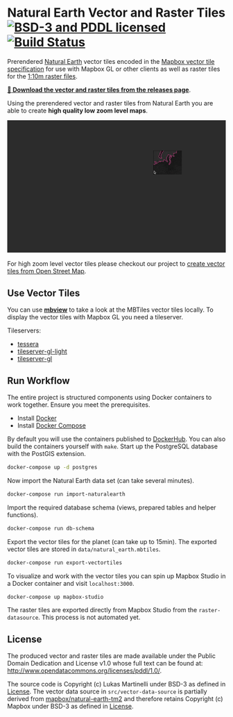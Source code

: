 # Natural Earth Vector and Raster Tiles [![BSD-3 and PDDL licensed](https://img.shields.io/badge/license-BSD--3/PDDL-blue.svg)](https://github.com/lukasmartinelli/naturalearthtiles#license) [![Build Status](https://travis-ci.org/lukasmartinelli/naturalearthtiles.svg?branch=master)](https://travis-ci.org/lukasmartinelli/naturalearthtiles)

Prerendered [Natural Earth](http://naturalearthdata.com/) vector tiles encoded in the [Mapbox vector tile specification](https://github.com/mapbox/vector-tile-spec) for use with Mapbox GL or other clients as well as raster tiles for the [1:10m raster files](http://www.naturalearthdata.com/downloads/10m-raster-data/).

[**:open_file_folder: Download the vector and raster tiles from the releases page**](https://github.com/lukasmartinelli/natural-earth-vector-tiles/releases/latest).

Using the prerendered vector and raster tiles from Natural Earth you are able to create **high quality low zoom level maps**.

![Mapbox GL visualization of Natural Earth vector tiles](demo.gif)

For high zoom level vector tiles please checkout our project to [create vector tiles from Open Street Map](http://osm2vectortiles.org).

## Use Vector Tiles

You can use [**mbview**](https://github.com/mapbox/mbview) to take a look at the MBTiles vector tiles locally.
To display the vector tiles with Mapbox GL you need a tileserver.

Tileservers:
- [tessera](https://github.com/mojodna/tessera)
- [tileserver-gl-light](https://github.com/osm2vectortiles/tileserver-gl-light)
- [tileserver-gl](https://github.com/klokantech/tileserver-gl)


## Run Workflow

The entire project is structured components using Docker containers
to work together. Ensure you meet the prerequisites.

- Install [Docker](https://docs.docker.com/engine/installation/)
- Install [Docker Compose](https://docs.docker.com/compose/install/)

By default you will use the containers published to [DockerHub](https://hub.docker.com/u/naturalearthtiles/).
You can also build the containers yourself with `make`.
Start up the PostgreSQL database with the PostGIS extension.

```bash
docker-compose up -d postgres
```

Now import the Natural Earth data set (can take several minutes).

```bash
docker-compose run import-naturalearth
```

Import the required database schema (views, prepared tables and helper functions).

```bash
docker-compose run db-schema
```

Export the vector tiles for the planet (can take up to 15min).
The exported vector tiles are stored in `data/natural_earth.mbtiles`.

```bash
docker-compose run export-vectortiles
```

To visualize and work with the vector tiles you can spin up Mapbox Studio
in a Docker container and visit `localhost:3000`.

```bash
docker-compose up mapbox-studio
```

The raster tiles are exported directly from Mapbox Studio from the `raster-datasource`. This process is not automated yet.

## License

The produced vector and raster tiles are made available under the Public Domain Dedication and License v1.0 whose full text can be found at: http://www.opendatacommons.org/licenses/pddl/1.0/.

The source code is Copyright (c) Lukas Martinelli under BSD-3 as defined in [License](LICENSE). The vector data source in `src/vector-data-source` is partially derived from [mapbox/natural-earth-tm2](https://github.com/mapbox/natural-earth-tm2) and therefore retains Copyright (c) Mapbox under BSD-3 as defined in [License](src/vector-data-source/LICENSE.md).
